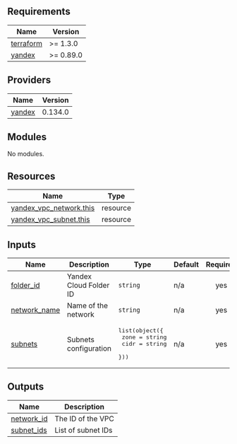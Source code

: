 <!-- BEGIN_TF_DOCS -->
## Requirements

| Name | Version |
|------|---------|
| <a name="requirement_terraform"></a> [terraform](#requirement\_terraform) | >= 1.3.0 |
| <a name="requirement_yandex"></a> [yandex](#requirement\_yandex) | >= 0.89.0 |

## Providers

| Name | Version |
|------|---------|
| <a name="provider_yandex"></a> [yandex](#provider\_yandex) | 0.134.0 |

## Modules

No modules.

## Resources

| Name | Type |
|------|------|
| [yandex_vpc_network.this](https://registry.terraform.io/providers/yandex-cloud/yandex/latest/docs/resources/vpc_network) | resource |
| [yandex_vpc_subnet.this](https://registry.terraform.io/providers/yandex-cloud/yandex/latest/docs/resources/vpc_subnet) | resource |

## Inputs

| Name | Description | Type | Default | Required |
|------|-------------|------|---------|:--------:|
| <a name="input_folder_id"></a> [folder\_id](#input\_folder\_id) | Yandex Cloud Folder ID | `string` | n/a | yes |
| <a name="input_network_name"></a> [network\_name](#input\_network\_name) | Name of the network | `string` | n/a | yes |
| <a name="input_subnets"></a> [subnets](#input\_subnets) | Subnets configuration | <pre>list(object({<br>    zone = string<br>    cidr = string<br>  }))</pre> | n/a | yes |

## Outputs

| Name | Description |
|------|-------------|
| <a name="output_network_id"></a> [network\_id](#output\_network\_id) | The ID of the VPC |
| <a name="output_subnet_ids"></a> [subnet\_ids](#output\_subnet\_ids) | List of subnet IDs |
<!-- END_TF_DOCS -->
